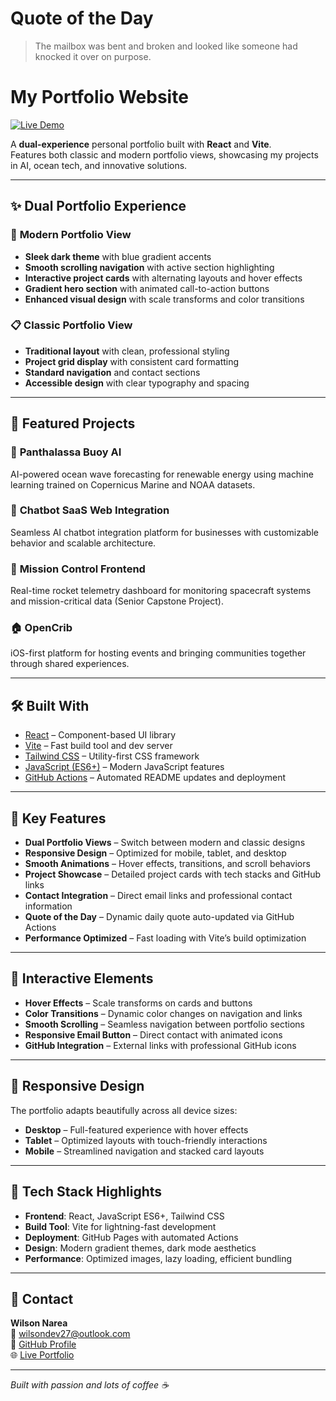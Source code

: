 <!-- qotd:start -->

# Quote of the Day

> The mailbox was bent and broken and looked like someone had knocked it over on purpose.

<!-- qotd:end -->

# My Portfolio Website

[![Live Demo](https://img.shields.io/badge/Live%20Demo-Click%20Here-blue?style=for-the-badge)](https://wnareajunior.github.io/portfolio-website/)

A **dual-experience** personal portfolio built with **React** and **Vite**.  
Features both classic and modern portfolio views, showcasing my projects in AI, ocean tech, and innovative solutions.

-----

## ✨ Dual Portfolio Experience

### 🎨 **Modern Portfolio View**

- **Sleek dark theme** with blue gradient accents
- **Smooth scrolling navigation** with active section highlighting
- **Interactive project cards** with alternating layouts and hover effects
- **Gradient hero section** with animated call-to-action buttons
- **Enhanced visual design** with scale transforms and color transitions

### 📋 **Classic Portfolio View**

- **Traditional layout** with clean, professional styling
- **Project grid display** with consistent card formatting
- **Standard navigation** and contact sections
- **Accessible design** with clear typography and spacing

-----

## 🚀 Featured Projects

### 🌊 **Panthalassa Buoy AI**

AI-powered ocean wave forecasting for renewable energy using machine learning trained on Copernicus Marine and NOAA datasets.

### 💬 **Chatbot SaaS Web Integration**

Seamless AI chatbot integration platform for businesses with customizable behavior and scalable architecture.

### 🚀 **Mission Control Frontend**

Real-time rocket telemetry dashboard for monitoring spacecraft systems and mission-critical data (Senior Capstone Project).

### 🏠 **OpenCrib**

iOS-first platform for hosting events and bringing communities together through shared experiences.

-----

## 🛠️ Built With

- [React](https://reactjs.org/) – Component-based UI library
- [Vite](https://vitejs.dev/) – Fast build tool and dev server
- [Tailwind CSS](https://tailwindcss.com/) – Utility-first CSS framework
- [JavaScript (ES6+)](https://developer.mozilla.org/en-US/docs/Web/JavaScript) – Modern JavaScript features
- [GitHub Actions](https://github.com/features/actions) – Automated README updates and deployment

-----

## 🎯 Key Features

- **Dual Portfolio Views** – Switch between modern and classic designs
- **Responsive Design** – Optimized for mobile, tablet, and desktop
- **Smooth Animations** – Hover effects, transitions, and scroll behaviors
- **Project Showcase** – Detailed project cards with tech stacks and GitHub links
- **Contact Integration** – Direct email links and professional contact information
- **Quote of the Day** – Dynamic daily quote auto-updated via GitHub Actions
- **Performance Optimized** – Fast loading with Vite’s build optimization

-----

## 🌟 Interactive Elements

- **Hover Effects** – Scale transforms on cards and buttons
- **Color Transitions** – Dynamic color changes on navigation and links
- **Smooth Scrolling** – Seamless navigation between portfolio sections
- **Responsive Email Button** – Direct contact with animated icons
- **GitHub Integration** – External links with professional GitHub icons

-----

## 📱 Responsive Design

The portfolio adapts beautifully across all device sizes:

- **Desktop** – Full-featured experience with hover effects
- **Tablet** – Optimized layouts with touch-friendly interactions
- **Mobile** – Streamlined navigation and stacked card layouts

-----

## 🔧 Tech Stack Highlights

- **Frontend**: React, JavaScript ES6+, Tailwind CSS
- **Build Tool**: Vite for lightning-fast development
- **Deployment**: GitHub Pages with automated Actions
- **Design**: Modern gradient themes, dark mode aesthetics
- **Performance**: Optimized images, lazy loading, efficient bundling

-----

## 📧 Contact

**Wilson Narea**  
📧 [wilsondev27@outlook.com](mailto:wilsondev27@outlook.com)  
🔗 [GitHub Profile](https://github.com/wnareajunior)  
🌐 [Live Portfolio](https://narea.dev)

-----

*Built with passion and lots of coffee ☕*